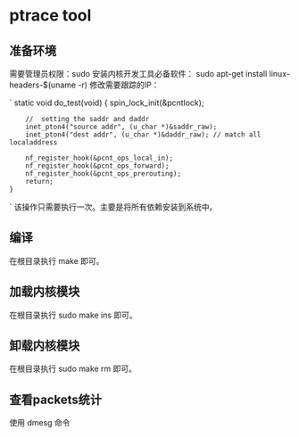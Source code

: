 ptrace tool
======


准备环境
---------

需要管理员权限：sudo
安装内核开发工具必备软件：
	sudo apt-get install linux-headers-$(uname -r)
修改需要跟踪的IP：

`
	static void do_test(void) {
		spin_lock_init(&pcntlock);


		//  setting the saddr and daddr
		inet_pton4("source addr", (u_char *)&saddr_raw);
		inet_pton4("dest addr", (u_char *)&daddr_raw); // match all localaddress
	
		nf_register_hook(&pcnt_ops_local_in);
		nf_register_hook(&pcnt_ops_forward);
		nf_register_hook(&pcnt_ops_prerouting);
		return;
	}
`
该操作只需要执行一次。主要是将所有依赖安装到系统中。


编译
---------

在根目录执行 make 即可。


加载内核模块
---------
在根目录执行 sudo make ins 即可。


卸载内核模块
---------
在根目录执行 sudo make rm 即可。


查看packets统计
----------
使用 dmesg 命令
